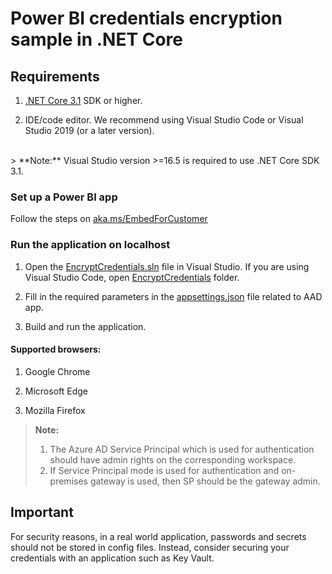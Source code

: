 # Power BI credentials encryption sample in .NET Core

## Requirements

1. [.NET Core 3.1](https://aka.ms/netcore31) SDK or higher.

2. IDE/code editor. We recommend using Visual Studio Code or Visual Studio 2019 (or a later version).
<br>
> **Note:** Visual Studio version >=16.5 is required to use .NET Core SDK 3.1.


### Set up a Power BI app

Follow the steps on [aka.ms/EmbedForCustomer](https://aka.ms/embedforcustomer)

### Run the application on localhost

1. Open the [EncryptCredentials.sln](./EncryptCredentials.sln) file in Visual Studio. If you are using Visual Studio Code, open [EncryptCredentials](./EncryptCredentials) folder.

2. Fill in the required parameters in the [appsettings.json](./EncryptCredentials/appsettings.json) file related to AAD app.

3. Build and run the application.

#### Supported browsers:

1. Google Chrome

2. Microsoft Edge

3. Mozilla Firefox

> **Note:** 
> 1. The Azure AD Service Principal which is used for authentication should have admin rights on the corresponding workspace.
> 2. If Service Principal mode is used for authentication and on-premises gateway is used, then SP should be the gateway admin.

## Important

For security reasons, in a real world application, passwords and secrets should not be stored in config files. Instead, consider securing your credentials with an application such as Key Vault.
